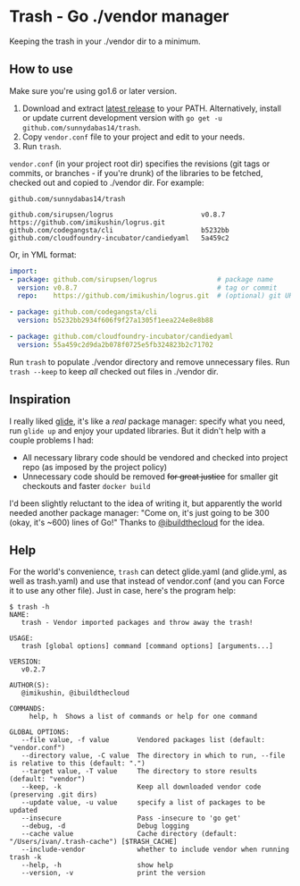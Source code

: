 # Trash - Go ./vendor manager

Keeping the trash in your ./vendor dir to a minimum.

## How to use

Make sure you're using go1.6 or later version.

 1. Download and extract [latest release](https://github.com/sunnydabas14/trash/releases/latest) to your PATH.
    Alternatively, install or update current development version with `go get -u github.com/sunnydabas14/trash`.
 2. Copy `vendor.conf` file to your project and edit to your needs.
 3. Run `trash`.

`vendor.conf` (in your project root dir) specifies the revisions (git tags or commits, or branches - if you're drunk) of the libraries to be fetched, checked out and copied to ./vendor dir. For example:
```
github.com/sunnydabas14/trash

github.com/sirupsen/logrus                      v0.8.7    https://github.com/imikushin/logrus.git
github.com/codegangsta/cli                      b5232bb
github.com/cloudfoundry-incubator/candiedyaml   5a459c2
```

Or, in YML format:
```yaml
import:
- package: github.com/sirupsen/logrus               # package name
  version: v0.8.7                                   # tag or commit
  repo:    https://github.com/imikushin/logrus.git  # (optional) git URL

- package: github.com/codegangsta/cli
  version: b5232bb2934f606f9f27a1305f1eea224e8e8b88

- package: github.com/cloudfoundry-incubator/candiedyaml
  version: 55a459c2d9da2b078f0725e5fb324823b2c71702
```

Run `trash` to populate ./vendor directory and remove unnecessary files. Run `trash --keep` to keep *all* checked out files in ./vendor dir.

## Inspiration

I really liked [glide](https://github.com/Masterminds/glide), it's like a *real* package manager: specify what you need, run `glide up` and enjoy your updated libraries. But it didn't help with a couple problems I had:

- All necessary library code should be vendored and checked into project repo (as imposed by the project policy)
- Unnecessary code should be removed ~~for great justice~~ for smaller git checkouts and faster `docker build`

I'd been slightly reluctant to the idea of writing it, but apparently the world needed another package manager: "Come on, it's just going to be 300 (okay, it's ~600) lines of Go!" Thanks to [@ibuildthecloud](https://github.com/ibuildthecloud) for the idea.

## Help

For the world's convenience, `trash` can detect glide.yaml (and glide.yml, as well as trash.yaml) and use that instead of vendor.conf (and you can Force it to use any other file). Just in case, here's the program help:

```
$ trash -h
NAME:
   trash - Vendor imported packages and throw away the trash!

USAGE:
   trash [global options] command [command options] [arguments...]

VERSION:
   v0.2.7

AUTHOR(S):
   @imikushin, @ibuildthecloud

COMMANDS:
     help, h  Shows a list of commands or help for one command

GLOBAL OPTIONS:
   --file value, -f value       Vendored packages list (default: "vendor.conf")
   --directory value, -C value  The directory in which to run, --file is relative to this (default: ".")
   --target value, -T value     The directory to store results (default: "vendor")
   --keep, -k                   Keep all downloaded vendor code (preserving .git dirs)
   --update value, -u value     specify a list of packages to be updated
   --insecure                   Pass -insecure to 'go get'
   --debug, -d                  Debug logging
   --cache value                Cache directory (default: "/Users/ivan/.trash-cache") [$TRASH_CACHE]
   --include-vendor             whether to include vendor when running trash -k
   --help, -h                   show help
   --version, -v                print the version
```
